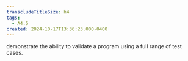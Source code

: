```yaml
---
transcludeTitleSize: h4
tags:
  - A4.5
created: 2024-10-17T13:36:23.000-0400
---
```

demonstrate the ability to validate a program using a full range of test cases.